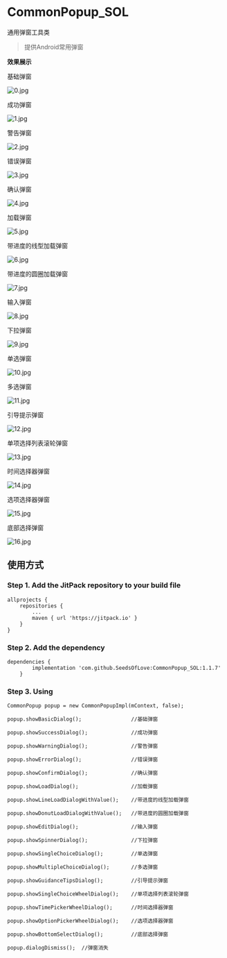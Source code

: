 # CommonPopup_SOL
通用弹窗工具类

>提供Android常用弹窗

**效果展示**

基础弹窗

![0.jpg](./img/0.jpg)

成功弹窗

![1.jpg](./img/1.jpg)

警告弹窗

![2.jpg](./img/2.jpg)

错误弹窗

![3.jpg](./img/3.jpg)

确认弹窗

![4.jpg](./img/4.jpg)

加载弹窗

![5.jpg](./img/5.jpg)

带进度的线型加载弹窗

![6.jpg](./img/6.jpg)

带进度的圆圈加载弹窗

![7.jpg](./img/7.jpg)

输入弹窗

![8.jpg](./img/8.jpg)

下拉弹窗

![9.jpg](./img/9.jpg)

单选弹窗

![10.jpg](./img/10.jpg)

多选弹窗

![11.jpg](./img/11.jpg)

引导提示弹窗

![12.jpg](./img/12.jpg)

单项选择列表滚轮弹窗

![13.jpg](./img/13.jpg)

时间选择器弹窗

![14.jpg](./img/14.jpg)

选项选择器弹窗

![15.jpg](./img/15.jpg)

底部选择弹窗

![16.jpg](./img/16.jpg)

## 使用方式
### Step 1. Add the JitPack repository to your build file
```
allprojects {
    repositories {
        ...
        maven { url 'https://jitpack.io' }
    }
}
```
### Step 2. Add the dependency
```
dependencies {
        implementation 'com.github.SeedsOfLove:CommonPopup_SOL:1.1.7'
	}
```
### Step 3. Using
```
CommonPopup popup = new CommonPopupImpl(mContext, false);

popup.showBasicDialog();				//基础弹窗

popup.showSuccessDialog();				//成功弹窗

popup.showWarningDialog();				//警告弹窗

popup.showErrorDialog();				//错误弹窗

popup.showConfirmDialog();				//确认弹窗

popup.showLoadDialog();					//加载弹窗

popup.showLineLoadDialogWithValue();	//带进度的线型加载弹窗

popup.showDonutLoadDialogWithValue();	//带进度的圆圈加载弹窗

popup.showEditDialog();					//输入弹窗

popup.showSpinnerDialog();				//下拉弹窗

popup.showSingleChoiceDialog();			//单选弹窗

popup.showMultipleChoiceDialog();		//多选弹窗

popup.showGuidanceTipsDialog();		    //引导提示弹窗

popup.showSingleChoiceWheelDialog();    //单项选择列表滚轮弹窗

popup.showTimePickerWheelDialog();		//时间选择器弹窗

popup.showOptionPickerWheelDialog();	//选项选择器弹窗

popup.showBottomSelectDialog();	        //底部选择弹窗

popup.dialogDismiss();	//弹窗消失
```




















